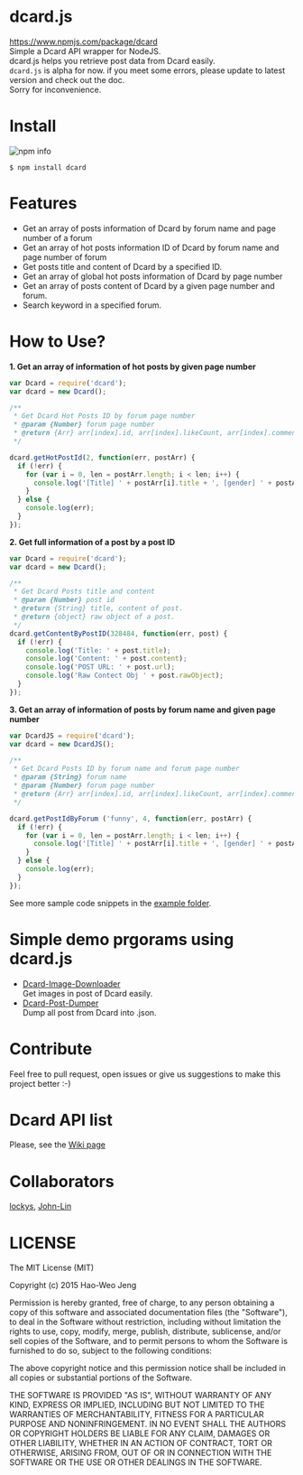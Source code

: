 dcard.js
==
https://www.npmjs.com/package/dcard  
Simple a Dcard API wrapper for NodeJS.  
dcard.js helps you retrieve post data from Dcard easily.  
`dcard.js` is alpha for now. if you meet some errors, please update to latest version and check out the doc.  
Sorry for inconvenience.

Install
==
![npm info](https://nodei.co/npm/dcard.png?downloads=true)  

```
$ npm install dcard
```
Features
==
- Get an array of posts information of Dcard by forum name and page number of a forum  
- Get an array of hot posts information ID of Dcard by forum name and page number of forum  
- Get posts title and content of Dcard by a specified ID.
- Get an array of global hot posts information of Dcard by page number
- Get an array of posts content of Dcard by a given page number and forum.  
- Search keyword in a specified forum.

How to Use?
==
**1. Get an array of information of hot posts by given page number**

```javascript
var Dcard = require('dcard');
var dcard = new Dcard();

/**
 * Get Dcard Hot Posts ID by forum page number
 * @param {Number} forum page number
 * @return {Arr} arr[index].id, arr[index].likeCount, arr[index].comment, arr[index].gender, arr[index].department, arr[index].title, arr[index].content, arr[index].school, arr[index].createdAt, arr[index].updatedAt, arr[index].forumName, arr[index].rawObject(original object from Dcard)
 */

dcard.getHotPostId(2, function(err, postArr) {
  if (!err) {
    for (var i = 0, len = postArr.length; i < len; i++) {
      console.log('[Title] ' + postArr[i].title + ', [gender] ' + postArr[i].gender + ', [school] ' + postArr[i].school + ', [department] ' + postArr[i].department);
    }
  } else {
    console.log(err);
  }
});
```

**2. Get full information of a post by a post ID**

```javascript
var Dcard = require('dcard');
var dcard = new Dcard();

/**
 * Get Dcard Posts title and content
 * @param {Number} post id
 * @return {String} title, content of post.
 * @return {object} raw object of a post.
 */
dcard.getContentByPostID(328484, function(err, post) {
  if (!err) {
    console.log('Title: ' + post.title);
    console.log('Content: ' + post.content);
    console.log('POST URL: ' + post.url);
    console.log('Raw Contect Obj ' + post.rawObject);
  }
});

```
**3. Get an array of information of posts by forum name and given page number**

```javascript
var DcardJS = require('dcard');
var dcard = new DcardJS();

/**
 * Get Dcard Posts ID by forum name and forum page number
 * @param {String} forum name
 * @param {Number} forum page number
 * @return {Arr} arr[index].id, arr[index].likeCount, arr[index].comment, arr[index].gender, arr[index].department, arr[index].title, arr[index].content, arr[index].school, arr[index].createdAt, arr[index].updatedAt, arr[index].forumName, arr[index].rawObject(original object from Dcard)
 */

dcard.getPostIdByForum ('funny', 4, function(err, postArr) {
  if (!err) {
    for (var i = 0, len = postArr.length; i < len; i++) {
      console.log('[Title] ' + postArr[i].title + ', [gender] ' + postArr[i].gender + ', [school] ' + postArr[i].school + ', [department] ' + postArr[i].department);
    }
  } else {
    console.log(err);
  }
});

```

See more sample code snippets in the [example folder](https://github.com/lockys/DcardJS/tree/master/example).

Simple demo prgorams using dcard.js
==
- [Dcard-Image-Downloader](https://github.com/lockys/Dcard-Image-Downloader)  
  Get images in post of Dcard easily.
- [Dcard-Post-Dumper](https://github.com/lockys/Dcard-Post-Dumper)  
  Dump all post from Dcard into <post-id>.json.

Contribute
==
Feel free to pull request, open issues or give us suggestions to make this project better :-)

Dcard API list
==
Please, see the [Wiki page](https://github.com/lockys/Dcard-Parser/wiki)


Collaborators
==
[lockys](https://github.com/lockys), [John-Lin](https://github.com/John-Lin)

LICENSE
==
The MIT License (MIT)

Copyright (c) 2015 Hao-Weo Jeng

Permission is hereby granted, free of charge, to any person obtaining a copy
of this software and associated documentation files (the "Software"), to deal
in the Software without restriction, including without limitation the rights
to use, copy, modify, merge, publish, distribute, sublicense, and/or sell
copies of the Software, and to permit persons to whom the Software is
furnished to do so, subject to the following conditions:

The above copyright notice and this permission notice shall be included in all
copies or substantial portions of the Software.

THE SOFTWARE IS PROVIDED "AS IS", WITHOUT WARRANTY OF ANY KIND, EXPRESS OR
IMPLIED, INCLUDING BUT NOT LIMITED TO THE WARRANTIES OF MERCHANTABILITY,
FITNESS FOR A PARTICULAR PURPOSE AND NONINFRINGEMENT. IN NO EVENT SHALL THE
AUTHORS OR COPYRIGHT HOLDERS BE LIABLE FOR ANY CLAIM, DAMAGES OR OTHER
LIABILITY, WHETHER IN AN ACTION OF CONTRACT, TORT OR OTHERWISE, ARISING FROM,
OUT OF OR IN CONNECTION WITH THE SOFTWARE OR THE USE OR OTHER DEALINGS IN THE
SOFTWARE.
